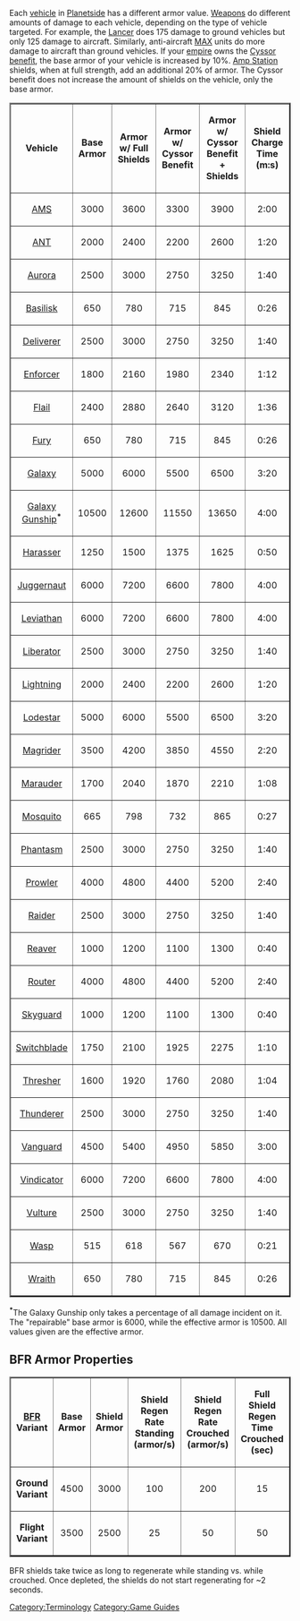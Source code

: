 Each [vehicle](vehicle.md) in
[Planetside](PlanetSide.md) has a different armor value.
[Weapons](Weapon.md) do different amounts of damage to each
vehicle, depending on the type of vehicle targeted. For example, the
[Lancer](Lancer.md) does 175 damage to ground vehicles but only
125 damage to aircraft. Similarly, anti-aircraft [MAX](Mechanized_Assault_Exo-Suit.md)
units do more damage to aircraft than ground vehicles. If your
[empire](empire.md) owns the [Cyssor](Cyssor.md)
[benefit](Empire_Benefit.md), the base armor of your vehicle is
increased by 10%. [Amp Station](Amp_Station.md) shields, when at
full strength, add an additional 20% of armor. The Cyssor benefit does
not increase the amount of shields on the vehicle, only the base armor.

<table border="2">
<tr>
<td align="center">

<b>Vehicle</b>

</td>
<td align="center">

<b>Base Armor</b>

</td>
<td align="center">

<b>Armor w/ Full Shields</b>

</td>
<td align="center">

<b>Armor w/ Cyssor Benefit</b>

</td>
<td align="center">

<b>Armor w/ Cyssor Benefit + Shields</b>

</td>
<td align="center">

<b>Shield Charge Time (m:s)</b>

</td>
</tr>
<tr>
<td align="center">

[AMS](Advanced_Mobile_Station.md)

</td>
<td align="center">

3000

</td>
<td align="center">

3600

</td>
<td align="center">

3300

</td>
<td align="center">

3900

</td>
<td align="center">

2:00

</td>
</tr>
<tr>
<td align="center">

[ANT](Advanced_Nanite_Transport.md)

</td>
<td align="center">

2000

</td>
<td align="center">

2400

</td>
<td align="center">

2200

</td>
<td align="center">

2600

</td>
<td align="center">

1:20

</td>
</tr>
<tr>
<td align="center">

[Aurora](Aurora.md)

</td>
<td align="center">

2500

</td>
<td align="center">

3000

</td>
<td align="center">

2750

</td>
<td align="center">

3250

</td>
<td align="center">

1:40

</td>
</tr>
<tr>
<td align="center">

[Basilisk](Basilisk.md)

</td>
<td align="center">

650

</td>
<td align="center">

780

</td>
<td align="center">

715

</td>
<td align="center">

845

</td>
<td align="center">

0:26

</td>
</tr>
<tr>
<td align="center">

[Deliverer](Deliverer.md)

</td>
<td align="center">

2500

</td>
<td align="center">

3000

</td>
<td align="center">

2750

</td>
<td align="center">

3250

</td>
<td align="center">

1:40

</td>
</tr>
<tr>
<td align="center">

[Enforcer](Enforcer.md)

</td>
<td align="center">

1800

</td>
<td align="center">

2160

</td>
<td align="center">

1980

</td>
<td align="center">

2340

</td>
<td align="center">

1:12

</td>
</tr>
<tr>
<td align="center">

[Flail](Flail.md)

</td>
<td align="center">

2400

</td>
<td align="center">

2880

</td>
<td align="center">

2640

</td>
<td align="center">

3120

</td>
<td align="center">

1:36

</td>
</tr>
<tr>
<td align="center">

[Fury](Fury.md)

</td>
<td align="center">

650

</td>
<td align="center">

780

</td>
<td align="center">

715

</td>
<td align="center">

845

</td>
<td align="center">

0:26

</td>
</tr>
<tr>
<td align="center">

[Galaxy](vehicles/Galaxy.md)

</td>
<td align="center">

5000

</td>
<td align="center">

6000

</td>
<td align="center">

5500

</td>
<td align="center">

6500

</td>
<td align="center">

3:20

</td>
</tr>
<tr>
<td align="center">

[Galaxy Gunship](Galaxy_Gunship.md)<sup><b>\*</b></sup>

</td>
<td align="center">

10500

</td>
<td align="center">

12600

</td>
<td align="center">

11550

</td>
<td align="center">

13650

</td>
<td align="center">

4:00

</td>
</tr>
<tr>
<td align="center">

[Harasser](Harasser.md)

</td>
<td align="center">

1250

</td>
<td align="center">

1500

</td>
<td align="center">

1375

</td>
<td align="center">

1625

</td>
<td align="center">

0:50

</td>
</tr>
<tr>
<td align="center">

[Juggernaut](Juggernaut.md)

</td>
<td align="center">

6000

</td>
<td align="center">

7200

</td>
<td align="center">

6600

</td>
<td align="center">

7800

</td>
<td align="center">

4:00

</td>
</tr>
<tr>
<td align="center">

[Leviathan](Leviathan.md)

</td>
<td align="center">

6000

</td>
<td align="center">

7200

</td>
<td align="center">

6600

</td>
<td align="center">

7800

</td>
<td align="center">

4:00

</td>
</tr>
<tr>
<td align="center">

[Liberator](Liberator.md)

</td>
<td align="center">

2500

</td>
<td align="center">

3000

</td>
<td align="center">

2750

</td>
<td align="center">

3250

</td>
<td align="center">

1:40

</td>
</tr>
<tr>
<td align="center">

[Lightning](Lightning.md)

</td>
<td align="center">

2000

</td>
<td align="center">

2400

</td>
<td align="center">

2200

</td>
<td align="center">

2600

</td>
<td align="center">

1:20

</td>
</tr>
<tr>
<td align="center">

[Lodestar](Lodestar.md)

</td>
<td align="center">

5000

</td>
<td align="center">

6000

</td>
<td align="center">

5500

</td>
<td align="center">

6500

</td>
<td align="center">

3:20

</td>
</tr>
<tr>
<td align="center">

[Magrider](Magrider.md)

</td>
<td align="center">

3500

</td>
<td align="center">

4200

</td>
<td align="center">

3850

</td>
<td align="center">

4550

</td>
<td align="center">

2:20

</td>
</tr>
<tr>
<td align="center">

[Marauder](Marauder.md)

</td>
<td align="center">

1700

</td>
<td align="center">

2040

</td>
<td align="center">

1870

</td>
<td align="center">

2210

</td>
<td align="center">

1:08

</td>
</tr>
<tr>
<td align="center">

[Mosquito](Mosquito.md)

</td>
<td align="center">

665

</td>
<td align="center">

798

</td>
<td align="center">

732

</td>
<td align="center">

865

</td>
<td align="center">

0:27

</td>
</tr>
<tr>
<td align="center">

[Phantasm](Phantasm.md)

</td>
<td align="center">

2500

</td>
<td align="center">

3000

</td>
<td align="center">

2750

</td>
<td align="center">

3250

</td>
<td align="center">

1:40

</td>
</tr>
<tr>
<td align="center">

[Prowler](Prowler.md)

</td>
<td align="center">

4000

</td>
<td align="center">

4800

</td>
<td align="center">

4400

</td>
<td align="center">

5200

</td>
<td align="center">

2:40

</td>
</tr>
<tr>
<td align="center">

[Raider](Raider.md)

</td>
<td align="center">

2500

</td>
<td align="center">

3000

</td>
<td align="center">

2750

</td>
<td align="center">

3250

</td>
<td align="center">

1:40

</td>
</tr>
<tr>
<td align="center">

[Reaver](Reaver.md)

</td>
<td align="center">

1000

</td>
<td align="center">

1200

</td>
<td align="center">

1100

</td>
<td align="center">

1300

</td>
<td align="center">

0:40

</td>
</tr>
<tr>
<td align="center">

[Router](Router.md)

</td>
<td align="center">

4000

</td>
<td align="center">

4800

</td>
<td align="center">

4400

</td>
<td align="center">

5200

</td>
<td align="center">

2:40

</td>
</tr>
<tr>
<td align="center">

[Skyguard](Skyguard.md)

</td>
<td align="center">

1000

</td>
<td align="center">

1200

</td>
<td align="center">

1100

</td>
<td align="center">

1300

</td>
<td align="center">

0:40

</td>
</tr>
<tr>
<td align="center">

[Switchblade](Switchblade.md)

</td>
<td align="center">

1750

</td>
<td align="center">

2100

</td>
<td align="center">

1925

</td>
<td align="center">

2275

</td>
<td align="center">

1:10

</td>
</tr>
<tr>
<td align="center">

[Thresher](Thresher.md)

</td>
<td align="center">

1600

</td>
<td align="center">

1920

</td>
<td align="center">

1760

</td>
<td align="center">

2080

</td>
<td align="center">

1:04

</td>
</tr>
<tr>
<td align="center">

[Thunderer](Thunderer.md)

</td>
<td align="center">

2500

</td>
<td align="center">

3000

</td>
<td align="center">

2750

</td>
<td align="center">

3250

</td>
<td align="center">

1:40

</td>
</tr>
<tr>
<td align="center">

[Vanguard](Vanguard.md)

</td>
<td align="center">

4500

</td>
<td align="center">

5400

</td>
<td align="center">

4950

</td>
<td align="center">

5850

</td>
<td align="center">

3:00

</td>
</tr>
<tr>
<td align="center">

[Vindicator](Vindicator.md)

</td>
<td align="center">

6000

</td>
<td align="center">

7200

</td>
<td align="center">

6600

</td>
<td align="center">

7800

</td>
<td align="center">

4:00

</td>
</tr>
<tr>
<td align="center">

[Vulture](Vulture.md)

</td>
<td align="center">

2500

</td>
<td align="center">

3000

</td>
<td align="center">

2750

</td>
<td align="center">

3250

</td>
<td align="center">

1:40

</td>
</tr>
<tr>
<td align="center">

[Wasp](Wasp.md)

</td>
<td align="center">

515

</td>
<td align="center">

618

</td>
<td align="center">

567

</td>
<td align="center">

670

</td>
<td align="center">

0:21

</td>
</tr>
<tr>
<td align="center">

[Wraith](Wraith.md)

</td>
<td align="center">

650

</td>
<td align="center">

780

</td>
<td align="center">

715

</td>
<td align="center">

845

</td>
<td align="center">

0:26

</td>
</tr>
</table>

<sup><b>\*</b></sup>The Galaxy Gunship only takes a percentage of all
damage incident on it. The "repairable" base armor is 6000, while the
effective armor is 10500. All values given are the effective armor.

## BFR Armor Properties

<table border="2">
<tr>
<td align="center">

<b>[BFR](BattleFrame_Robotics.md) Variant</b>

</td>
<td align="center">

<b>Base Armor</b>

</td>
<td align="center">

<b>Shield Armor</b>

</td>
<td align="center">

<b>Shield Regen Rate Standing (armor/s)</b>

</td>
<td align="center">

<b>Shield Regen Rate Crouched (armor/s)</b>

</td>
<td align="center">

<b>Full Shield Regen Time Crouched (sec)</b>

</td>
</tr>
<tr>
<td td align='center'>

<b>Ground Variant</b>

</td>
<td td align='center'>

4500

</td>
<td td align='center'>

3000

</td>
<td td align='center'>

100

</td>
<td align='center'>

200

</td>
<td align='center'>

15

</td>
</tr>
<tr>
<td td align='center'>

<b>Flight Variant</b>

</td>
<td align='center'>

3500

</td>
<td td align='center'>

2500

</td>
<td td align='center'>

25

</td>
<td td align='center'>

50

</td>
<td align='center'>

50

</td>
</tr>
</table>

BFR shields take twice as long to regenerate while standing vs. while
crouched. Once depleted, the shields do not start regenerating for \~2
seconds.

[Category:Terminology](Category:Terminology.md) [Category:Game
Guides](Category:Game_Guides.md)
